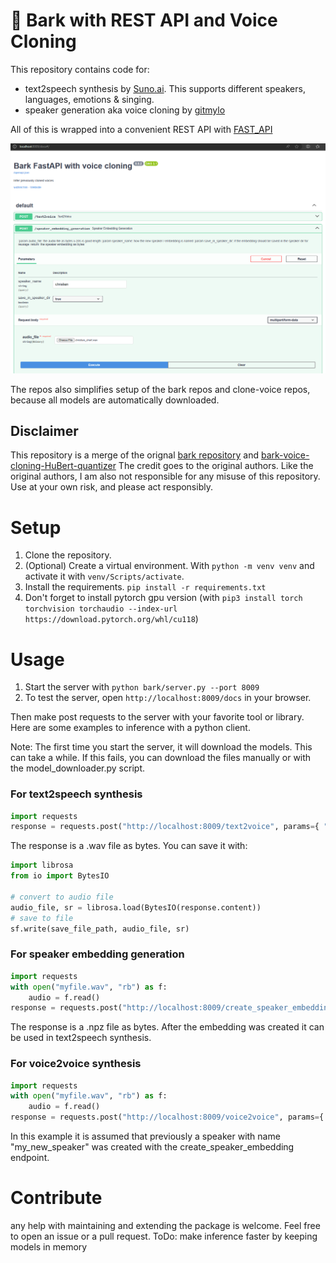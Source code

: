     
# 🐶 Bark with REST API and Voice Cloning

This repository contains code for:
- text2speech synthesis by [Suno.ai](https://github.com/suno-ai). This supports different speakers, languages, emotions & singing.
- speaker generation aka voice cloning by [gitmylo](https://github.com/gitmylo)

All of this is wrapped into a convenient REST API with [FAST_API](https://fastapi.tiangolo.com/)

![image of openapi server](bark_fastapi.PNG)

The repos also simplifies setup of the bark repos and clone-voice repos, because all models are automatically downloaded.


## Disclaimer
This repository is a merge of the orignal [bark repository](https://github.com/suno-ai/bark) and [bark-voice-cloning-HuBert-quantizer](https://github.com/gitmylo/bark-voice-cloning-HuBERT-quantizer/blob/master/readme.md)
The credit goes to the original authors. Like the original authors, I am also not responsible for any misuse of this repository. Use at your own risk, and please act responsibly.


# Setup

1. Clone the repository.
2. (Optional) Create a virtual environment. With `python -m venv venv` and activate it with `venv/Scripts/activate`.
3. Install the requirements.
`pip install -r requirements.txt`
4. Don't forget to install pytorch gpu version (with `pip3 install torch torchvision torchaudio --index-url https://download.pytorch.org/whl/cu118`)

# Usage

1. Start the server with `python bark/server.py --port 8009`
2. To test the server, open `http://localhost:8009/docs` in your browser.

Then make post requests to the server with your favorite tool or library.
Here are some examples to inference with a python client.

Note: The first time you start the server, it will download the models. This can take a while.
If this fails, you can download the files manually or with the model_downloader.py script.

### For text2speech synthesis

```python
import requests
response = requests.post("http://localhost:8009/text2voice", params={ "text" : "please contribute", "speaker": "en_speaker_3"})
```
The response is a .wav file as bytes. You can save it with:

```python
import librosa
from io import BytesIO

# convert to audio file
audio_file, sr = librosa.load(BytesIO(response.content))
# save to file
sf.write(save_file_path, audio_file, sr)
```

### For speaker embedding generation

```python
import requests
with open("myfile.wav", "rb") as f:
    audio = f.read()
response = requests.post("http://localhost:8009/create_speaker_embedding", params={ "speaker_name" : "my_new_speaker"}, files={"audio_file": audio})
```
The response is a .npz file as bytes. 
After the embedding was created it can be used in text2speech synthesis.

### For voice2voice synthesis

```python
import requests
with open("myfile.wav", "rb") as f:
    audio = f.read()
response = requests.post("http://localhost:8009/voice2voice", params={ "speaker_name" : "my_new_speaker"}, files={"audio_file": audio})
```
In this example it is assumed that previously a speaker with name "my_new_speaker" was created with the create_speaker_embedding endpoint.

# Contribute

any help with maintaining and extending the package is welcome. Feel free to open an issue or a pull request.
ToDo: make inference faster by keeping models in memory
